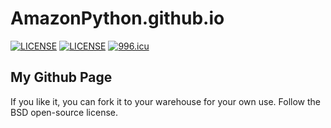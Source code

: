 # AmazonPython.github.io
[![LICENSE](https://img.shields.io/badge/license-BSD-green)](https://img.shields.io/badge/license-BSD-green)
[![LICENSE](https://cdn.jsdelivr.net/gh/AmazonPython/Laravel-Forum@master/public/images/License-Anti-996-green.svg)](https://cdn.jsdelivr.net/gh/AmazonPython/Laravel-Forum@master/public/images/License-Anti-996-green.svg)
[![996.icu](https://img.shields.io/badge/link-996.icu-red.svg)](https://996.icu)

## My Github Page
If you like it, you can fork it to your warehouse for your own use. Follow the BSD open-source license.

